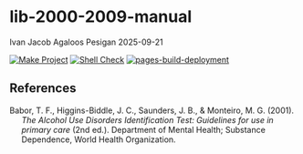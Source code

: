 lib-2000-2009-manual
================
Ivan Jacob Agaloos Pesigan
2025-09-21

<!-- README.md is generated from .setup/readme/README.Rmd. Please edit that file -->

<!-- badges: start -->

[![Make
Project](https://github.com/ijapesigan/lib-2000-2009-manual/actions/workflows/make.yml/badge.svg)](https://github.com/ijapesigan/lib-2000-2009-manual/actions/workflows/make.yml)
[![Shell
Check](https://github.com/ijapesigan/lib-2000-2009-manual/actions/workflows/shellcheck.yml/badge.svg)](https://github.com/ijapesigan/lib-2000-2009-manual/actions/workflows/shellcheck.yml)
[![pages-build-deployment](https://github.com/ijapesigan/lib-2000-2009-manual/actions/workflows/pages/pages-build-deployment/badge.svg)](https://github.com/ijapesigan/lib-2000-2009-manual/actions/workflows/pages/pages-build-deployment)
<!-- badges: end -->

## References

<div id="refs" class="references csl-bib-body hanging-indent"
entry-spacing="0" line-spacing="2">

<div id="ref-Babor-HigginsBiddle-Saunders-etal-2001" class="csl-entry">

Babor, T. F., Higgins-Biddle, J. C., Saunders, J. B., & Monteiro, M. G.
(2001). *The Alcohol Use Disorders Identification Test: Guidelines for
use in primary care* (2nd ed.). Department of Mental Health; Substance
Dependence, World Health Organization.

</div>

</div>
